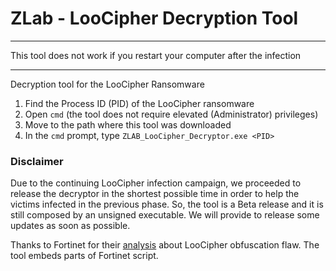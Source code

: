 # ZLab -  LooCipher Decryption Tool

************************************************************************
This tool does not work if you restart your computer after the infection
************************************************************************

Decryption tool for the LooCipher Ransomware

1. Find the Process ID (PID) of the LooCipher ransomware
2. Open `cmd` (the tool does not require elevated (Administrator) privileges)
3. Move to the path where this tool was downloaded
4. In the `cmd` prompt, type `ZLAB_LooCipher_Decryptor.exe <PID>`

### Disclaimer
Due to the continuing LooCipher infection campaign, we proceeded to release the decryptor in the shortest possible time in order to help the victims infected in the previous phase. So, the tool is a Beta release and it is still composed by an unsigned executable. We will provide to release some updates as soon as possible.  

Thanks to Fortinet for their [analysis](https://www.fortinet.com/blog/threat-research/loocipher-can-encrypted-files-be-recovered.html) about LooCipher obfuscation flaw. The tool embeds parts of Fortinet script.
